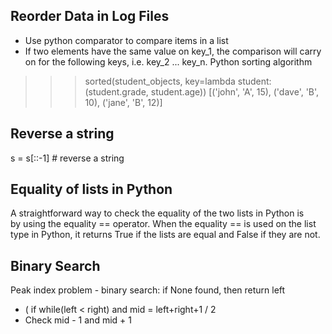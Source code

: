 ## Reorder Data in Log Files

- Use python comparator to compare items in a list
- If two elements have the same value on key_1, the comparison will carry on for the following keys, i.e. key_2 ... key_n.
Python sorting algorithm
>>> sorted(student_objects, key=lambda student: (student.grade, student.age))
[('john', 'A', 15), ('dave', 'B', 10), ('jane', 'B', 12)]

## Reverse a string
s = s[::-1] # reverse a string

## Equality of lists in Python
A straightforward way to check the equality of the two lists in Python is by using the equality == operator. When the equality == is used on the list type in Python, it returns True if the lists are equal and False if they are not.

## Binary Search

Peak index problem - binary search: if None found, then return left 
- ( if while(left < right) and mid = left+right+1 / 2
- Check mid - 1 and mid + 1
